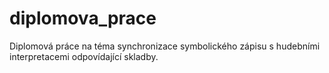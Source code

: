 # diplomova_prace
Diplomová práce na téma synchronizace symbolického zápisu s hudebními interpretacemi odpovídající skladby.
